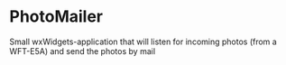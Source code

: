 # PhotoMailer
Small wxWidgets-application that will listen for incoming photos (from a WFT-E5A) and send the photos by mail
